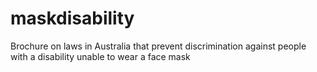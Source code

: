 # maskdisability
Brochure on laws in Australia that prevent discrimination against people with a disability unable to wear a face mask
